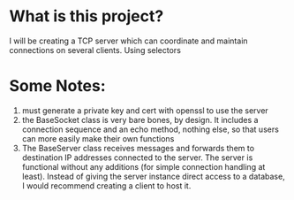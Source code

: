 # What is this project?
I will be creating a TCP server which can coordinate and maintain connections on several clients. Using selectors

# Some Notes:
1. must generate a private key and cert with openssl to use the server
2. the BaseSocket class is very bare bones, by design. It includes a connection sequence and an echo method, nothing else, so that users can more easily make their own functions
3. The BaseServer class receives messages and forwards them to destination IP addresses connected to the server. The server is functional without any additions (for simple connection handling at least). Instead of giving the server instance direct access to a database, I would recommend creating a client to host it.